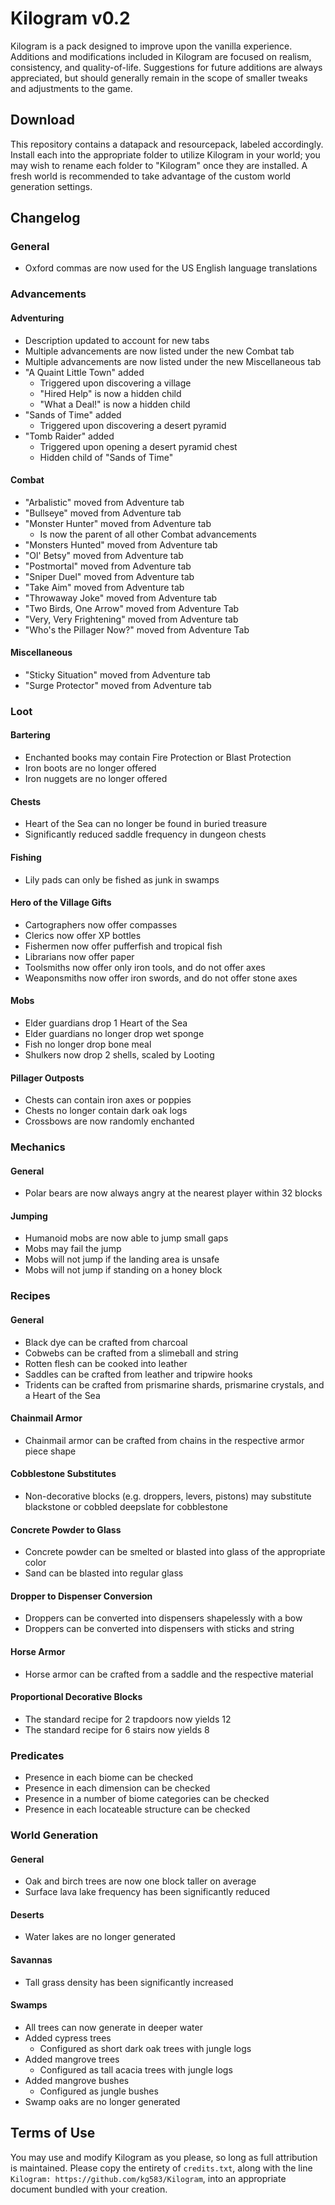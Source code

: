 # Kilogram v0.2

Kilogram is a pack designed to improve upon the vanilla experience. Additions and modifications included in Kilogram are focused on realism, consistency, and quality-of-life. Suggestions for future additions are always appreciated, but should generally remain in the scope of smaller tweaks and adjustments to the game.

## Download

This repository contains a datapack and resourcepack, labeled accordingly. Install each into the appropriate folder to utilize Kilogram in your world; you may wish to rename each folder to "Kilogram" once they are installed. A fresh world is recommended to take advantage of the custom world generation settings.

## Changelog

### General
 
* Oxford commas are now used for the US English language translations

### Advancements

#### Adventuring

* Description updated to account for new tabs
* Multiple advancements are now listed under the new Combat tab
* Multiple advancements are now listed under the new Miscellaneous tab
* "A Quaint Little Town" added
	* Triggered upon discovering a village
	* "Hired Help" is now a hidden child
	* "What a Deal!" is now a hidden child
* "Sands of Time" added
	* Triggered upon discovering a desert pyramid
* "Tomb Raider" added
	* Triggered upon opening a desert pyramid chest
	* Hidden child of "Sands of Time"

#### Combat

* "Arbalistic" moved from Adventure tab
* "Bullseye" moved from Adventure tab
* "Monster Hunter" moved from Adventure tab
	* Is now the parent of all other Combat advancements
* "Monsters Hunted" moved from Adventure tab
* "Ol' Betsy" moved from Adventure tab
* "Postmortal" moved from Adventure tab
* "Sniper Duel" moved from Adventure tab
* "Take Aim" moved from Adventure tab
* "Throwaway Joke" moved from Adventure tab
* "Two Birds, One Arrow" moved from Adventure Tab
* "Very, Very Frightening" moved from Adventure tab
* "Who's the Pillager Now?" moved from Adventure Tab

#### Miscellaneous

* "Sticky Situation" moved from Adventure tab
* "Surge Protector" moved from Adventure tab

### Loot

#### Bartering

* Enchanted books may contain Fire Protection or Blast Protection
* Iron boots are no longer offered
* Iron nuggets are no longer offered

#### Chests

* Heart of the Sea can no longer be found in buried treasure
* Significantly reduced saddle frequency in dungeon chests

#### Fishing

* Lily pads can only be fished as junk in swamps

#### Hero of the Village Gifts

* Cartographers now offer compasses
* Clerics now offer XP bottles
* Fishermen now offer pufferfish and tropical fish
* Librarians now offer paper
* Toolsmiths now offer only iron tools, and do not offer axes
* Weaponsmiths now offer iron swords, and do not offer stone axes

#### Mobs

* Elder guardians drop 1 Heart of the Sea
* Elder guardians no longer drop wet sponge
* Fish no longer drop bone meal
* Shulkers now drop 2 shells, scaled by Looting

#### Pillager Outposts

* Chests can contain iron axes or poppies
* Chests no longer contain dark oak logs
* Crossbows are now randomly enchanted

### Mechanics

#### General

* Polar bears are now always angry at the nearest player within 32 blocks

#### Jumping

* Humanoid mobs are now able to jump small gaps
* Mobs may fail the jump
* Mobs will not jump if the landing area is unsafe
* Mobs will not jump if standing on a honey block

### Recipes

#### General

* Black dye can be crafted from charcoal
* Cobwebs can be crafted from a slimeball and string
* Rotten flesh can be cooked into leather
* Saddles can be crafted from leather and tripwire hooks
* Tridents can be crafted from prismarine shards, prismarine crystals, and a Heart of the Sea

#### Chainmail Armor

* Chainmail armor can be crafted from chains in the respective armor piece shape

#### Cobblestone Substitutes

* Non-decorative blocks (e.g. droppers, levers, pistons) may substitute blackstone or cobbled deepslate for cobblestone

#### Concrete Powder to Glass

* Concrete powder can be smelted or blasted into glass of the appropriate color
* Sand can be blasted into regular glass

#### Dropper to Dispenser Conversion

* Droppers can be converted into dispensers shapelessly with a bow
* Droppers can be converted into dispensers with sticks and string

#### Horse Armor

* Horse armor can be crafted from a saddle and the respective material

#### Proportional Decorative Blocks

* The standard recipe for 2 trapdoors now yields 12
* The standard recipe for 6 stairs now yields 8

### Predicates

* Presence in each biome can be checked
* Presence in each dimension can be checked
* Presence in a number of biome categories can be checked
* Presence in each locateable structure can be checked

### World Generation

#### General

* Oak and birch trees are now one block taller on average
* Surface lava lake frequency has been significantly reduced

#### Deserts

* Water lakes are no longer generated

#### Savannas

* Tall grass density has been significantly increased

#### Swamps

* All trees can now generate in deeper water
* Added cypress trees
	* Configured as short dark oak trees with jungle logs
* Added mangrove trees
	* Configured as tall acacia trees with jungle logs
* Added mangrove bushes
	* Configured as jungle bushes
* Swamp oaks are no longer generated

## Terms of Use

You may use and modify Kilogram as you please, so long as full attribution is maintained. Please copy the entirety of `credits.txt`, along with the line `Kilogram: https://github.com/kg583/Kilogram`, into an appropriate document bundled with your creation.

